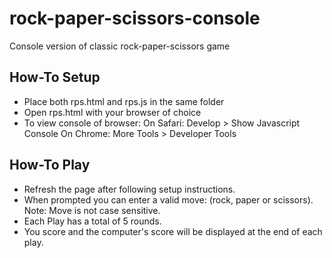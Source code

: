 # rock-paper-scissors-console
Console version of classic rock-paper-scissors game
## How-To Setup
- Place both rps.html and rps.js in the same folder
- Open rps.html with your browser of choice
- To view console of browser:
	On Safari: Develop > Show Javascript Console
	On Chrome: More Tools > Developer Tools
 
## How-To Play
- Refresh the page after following setup instructions.
- When prompted you can enter a valid move: (rock, paper or scissors).
	Note: Move is not case sensitive.
- Each Play has a total of 5 rounds.
- You score and the computer's score will be displayed at the end of each play. 
